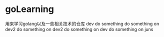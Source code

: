 # goLearning
用来学习golang以及一些相关技术的仓库
dev do something
do something on dev2
do something on dev2
do something on dev
do something on juns